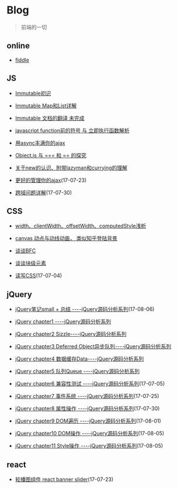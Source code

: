# Blog

> 前端的一切

## online

* [fiddle](https://jsfiddle.net/user/peaNut93/fiddles/)

## JS

* [Immutable初识](https://github.com/AllFE/blog/issues/1)

* [Immutable Map和List详解](https://github.com/AllFE/blog/issues/2)

* [Immutable 文档的翻译 未完成](https://github.com/zhaozy93/rubbish-things/tree/master/immutable.js)

* [javascript function前的符号 与 立即执行函数解析](https://github.com/AllFE/blog/issues/3)

* [用async丰满你的ajax](https://github.com/AllFE/blog/issues/5)

* [Object.is 与 === 和 == 的探究](https://github.com/AllFE/blog/issues/6)

* [关于new的认识、附带lazyman和currying的理解](https://github.com/zhaozy93/blog/issues/6)

* [更好的管理你的ajax](https://github.com/zhaozy93/blog/issues/14)(17-07-23)

* [跨域问题详解](https://github.com/zhaozy93/blog/issues/16)(17-07-30)

## CSS
* [width、clientWidth、offsetWidth、computedStyle浅析](https://github.com/zhaozy93/blog/issues/1)

* [canvas 动点与动线动画， 类似知乎登陆背景](https://github.com/AllFE/blog/issues/4)

* [谈谈BFC](https://github.com/zhaozy93/blog/issues/8)

* [谈谈块级元素](https://github.com/zhaozy93/blog/issues/9)

* [读写CSS](https://github.com/zhaozy93/blog/issues/11)(17-07-04)

## jQuery
* [jQuery笔记small + 总结 ----jQuery源码分析系列](https://github.com/zhaozy93/blog/issues/3)(17-08-06)

* [jQuery chapter1 ----jQuery源码分析系列](https://github.com/zhaozy93/blog/issues/2)

* [jQuery chapter2 Sizzle----jQuery源码分析系列](https://github.com/zhaozy93/blog/issues/4)

* [jQuery chapter3 Deferred Object异步队列----jQuery源码分析系列](https://github.com/zhaozy93/blog/issues/5)

* [jQuery chapter4 数据缓存Data----jQuery源码分析系列](https://github.com/zhaozy93/blog/issues/7)

* [jQuery chapter5 队列Queue ----jQuery源码分析系列](https://github.com/zhaozy93/blog/issues/10)

* [jQuery chapter6 兼容性测试 ----jQuery源码分析系列](https://github.com/zhaozy93/blog/issues/12)(17-07-05)

* [jQuery chapter7 事件系统 ----jQuery源码分析系列](https://github.com/zhaozy93/blog/issues/15)(17-07-25)

* [jQuery chapter8 属性操作 ----jQuery源码分析系列](https://github.com/zhaozy93/blog/issues/17)(17-07-30)

* [jQuery chapter9 DOM遍历 ----jQuery源码分析系列](https://github.com/zhaozy93/blog/issues/18)(17-08-01)

* [jQuery chapter10 DOM操作 ----jQuery源码分析系列](https://github.com/zhaozy93/blog/issues/19)(17-08-05)

* [jQuery chapter11 Style操作 ----jQuery源码分析系列](https://github.com/zhaozy93/blog/issues/20)(17-08-05)
## react

* [轮播图组件 react banner slider](https://github.com/zhaozy93/blog/issues/13)(17-07-23)
